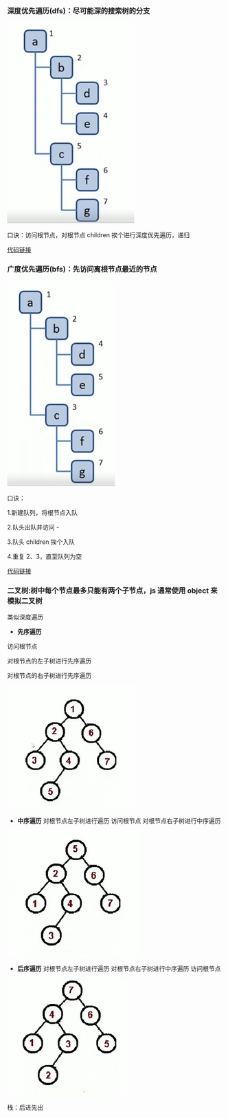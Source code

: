 ### 深度优先遍历(dfs)：尽可能深的搜索树的分支

![Image text](./图片/3.png)

口诀：访问根节点，对根节点 children 挨个进行深度优先遍历，递归

[代码链接](./树.js)

### 广度优先遍历(bfs)：先访问离根节点最近的节点

![Image text](./图片/4.png)

口诀：

1.新建队列，将根节点入队

2.队头出队并访问 -

3.队头 children 挨个入队

4.重复 2、3，直至队列为空

[代码链接](./树.js)

### 二叉树:树中每个节点最多只能有两个子节点，js 通常使用 object 来模拟二叉树

类似深度遍历

- **先序遍历**

访问根节点

对根节点的左子树进行先序遍历

对根节点的右子树进行先序遍历

![Image text](./图片/5.png)

- **中序遍历**
  对根节点左子树进行遍历
  访问根节点
  对根节点右子树进行中序遍历

![Image text](./图片/6.png)

- **后序遍历**
  对根节点左子树进行遍历
  对根节点右子树进行中序遍历
  访问根节点

![Image text](./图片/7.png)

栈：后进先出
